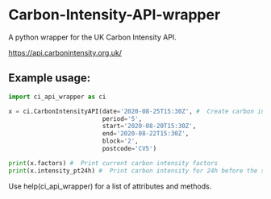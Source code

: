 # Carbon-Intensity-API-wrapper
A python wrapper for the UK Carbon Intensity API.

https://api.carbonintensity.org.uk/

## Example usage:
```python
import ci_api_wrapper as ci

x = ci.CarbonIntensityAPI(date='2020-08-25T15:30Z', #  Create carbon intensity api object to hold the data
                          period='5',
                          start='2020-08-20T15:30Z',
                          end='2020-08-22T15:30Z',
                          block='2',
                          postcode='CV5')

print(x.factors) #  Print current carbon intensity factors
print(x.intensity_pt24h) #  Print carbon intensity for 24h before the specified date
```

Use help(ci_api_wrapper) for a list of attributes and methods.
